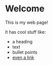 # Welcome

This is my web page!

It has cool stuff like:
- a heading
- text
- bullet points
- [even a link](https://www.google.com)
